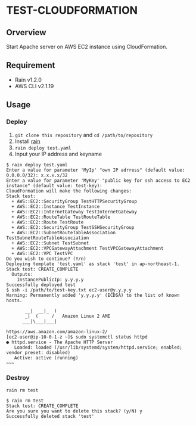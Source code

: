 # TEST-CLOUDFORMATION

## Orverview
Start Apache server on AWS EC2 instance using CloudFormation.

## Requirement
- Rain v1.2.0
- AWS CLI v2.1.19

## Usage
### Deploy
1. `git clone this repository` and `cd /path/to/repository`
2. Install [rain](https://github.com/aws-cloudformation/rain)
3. `rain deploy test.yaml`
4. Input your IP address and keyname

```
$ rain deploy test.yaml                                  
Enter a value for parameter 'MyIp' "own IP adrress" (default value: 0.0.0.0/32): x.x.x.x/32
Enter a value for parameter 'MyKey' "public key for ssh access to EC2 instance" (default value: test-key): 
CloudFormation will make the following changes:
Stack test:
  + AWS::EC2::SecurityGroup TestHTTPSecurityGroup
  + AWS::EC2::Instance TestInstance
  + AWS::EC2::InternetGateway TestInternetGateway
  + AWS::EC2::RouteTable TestRouteTable
  + AWS::EC2::Route TestRoute
  + AWS::EC2::SecurityGroup TestSSHSecurityGroup
  + AWS::EC2::SubnetRouteTableAssociation TestSubnetRouteTableAssociation
  + AWS::EC2::Subnet TestSubnet
  + AWS::EC2::VPCGatewayAttachment TestVPCGatewayAttachment
  + AWS::EC2::VPC TestVPC
Do you wish to continue? (Y/n) 
Deploying template 'test.yaml' as stack 'test' in ap-northeast-1.
Stack test: CREATE_COMPLETE
  Outputs:
    InstancePublicIp: y.y.y.y
Successfully deployed test
$ ssh -i /path/to/test-key.txt ec2-user@y.y.y.y
Warning: Permanently added 'y.y.y.y' (ECDSA) to the list of known hosts.

       __|  __|_  )
       _|  (     /   Amazon Linux 2 AMI
      ___|\___|___|

https://aws.amazon.com/amazon-linux-2/
[ec2-user@ip-10-0-1-z ~]$ sudo systemctl status httpd
● httpd.service - The Apache HTTP Server
   Loaded: loaded (/usr/lib/systemd/system/httpd.service; enabled; vendor preset: disabled)
   Active: active (running)
~~~
```

### Destroy
`rain rm test`

```
$ rain rm test   
Stack test: CREATE_COMPLETE
Are you sure you want to delete this stack? (y/N) y
Successfully deleted stack 'test'
```
